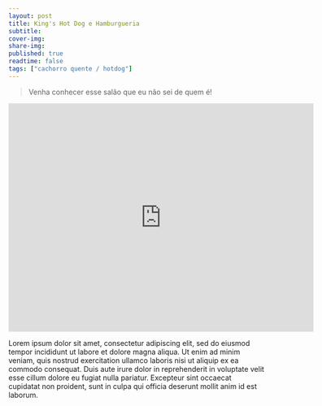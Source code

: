 ```yaml
---
layout: post
title: King's Hot Dog e Hamburgueria
subtitle:
cover-img:
share-img:
published: true
readtime: false
tags: ["cachorro quente / hotdog"]
---
```


> Venha conhecer esse salão que eu não sei de quem é!


<center>
  <iframe src="https://www.google.com/maps/embed?pb=!1m18!1m12!1m3!1d15089.584394725145!2d-57.66190132438308!3d-19.00225986199845!2m3!1f0!2f0!3f0!3m2!1i1024!2i768!4f13.1!3m3!1m2!1s0x9387a13dd241c8b9%3A0x19a7036361adf5e5!2sKing&#39;s%20Hot%20Dog%20e%20Hamburgueria!5e0!3m2!1sen!2sbr!4v1662324373218!5m2!1sen!2sbr" width="600" height="450" style="border:0;" allowfullscreen="" loading="lazy" referrerpolicy="no-referrer-when-downgrade"></iframe>
</center>

Lorem ipsum dolor sit amet, consectetur adipiscing elit, sed do eiusmod tempor incididunt ut labore et dolore magna aliqua. Ut enim ad minim veniam, quis nostrud exercitation ullamco laboris nisi ut aliquip ex ea commodo consequat. Duis aute irure dolor in reprehenderit in voluptate velit esse cillum dolore eu fugiat nulla pariatur. Excepteur sint occaecat cupidatat non proident, sunt in culpa qui officia deserunt mollit anim id est laborum.

